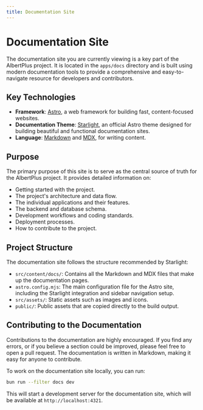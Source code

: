 ```yaml
---
title: Documentation Site
---
```


# Documentation Site

The documentation site you are currently viewing is a key part of the AlbertPlus project. It is located in the `apps/docs` directory and is built using modern documentation tools to provide a comprehensive and easy-to-navigate resource for developers and contributors.

## Key Technologies

-   **Framework**: [Astro](https://astro.build/), a web framework for building fast, content-focused websites.
-   **Documentation Theme**: [Starlight](https://starlight.astro.build/), an official Astro theme designed for building beautiful and functional documentation sites.
-   **Language**: [Markdown](https://www.markdownguide.org/) and [MDX](https://mdxjs.com/), for writing content.

## Purpose

The primary purpose of this site is to serve as the central source of truth for the AlbertPlus project. It provides detailed information on:

-   Getting started with the project.
-   The project's architecture and data flow.
-   The individual applications and their features.
-   The backend and database schema.
-   Development workflows and coding standards.
-   Deployment processes.
-   How to contribute to the project.

## Project Structure

The documentation site follows the structure recommended by Starlight:

-   `src/content/docs/`: Contains all the Markdown and MDX files that make up the documentation pages.
-   `astro.config.mjs`: The main configuration file for the Astro site, including the Starlight integration and sidebar navigation setup.
-   `src/assets/`: Static assets such as images and icons.
-   `public/`: Public assets that are copied directly to the build output.

## Contributing to the Documentation

Contributions to the documentation are highly encouraged. If you find any errors, or if you believe a section could be improved, please feel free to open a pull request. The documentation is written in Markdown, making it easy for anyone to contribute.

To work on the documentation site locally, you can run:

```bash
bun run --filter docs dev
```

This will start a development server for the documentation site, which will be available at `http://localhost:4321`.
